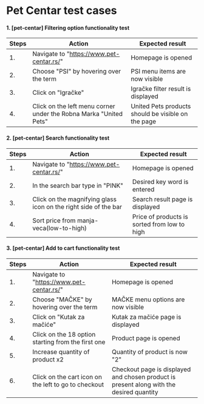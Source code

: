 # Pet Centar test cases

#### 1. [pet-centar] Filtering option functionality test

| Steps | Action | Expected result |
| ------ | ------ | ------ |
|1.| Navigate to "https://www.pet-centar.rs/" | Homepage is opened |
|2.| Choose "PSI" by hovering over the term   | PSI menu items are now visible |
|3.| Click on "Igračke" | Igračke filter result is displayed |
|4.| Click on the left menu corner under the Robna Marka "United Pets" | United Pets products should be visible on the page |

#### 2. [pet-centar] Search functionality test

| Steps | Action | Expected result |
| ------ | ------ | ------ |
|1.| Navigate to "https://www.pet-centar.rs/" | Homepage is opened |
|2.| In the search bar type in "PINK" | Desired key word is entered |
|3.| Click on the magnifying glass icon on the right side of the bar | Search result page is displayed |
|4.| Sort price from manja-veca(low-to-high) | Price of products is sorted from low to high |

#### 3. [pet-centar] Add to cart functionality test

| Steps | Action | Expected result |
| ------ | ------ | ------ |
|1.| Navigate to "https://www.pet-centar.rs/" | Homepage is opened |
|2.| Choose "MAČKE" by hovering over the term | MAČKE menu options are now visible |
|3.| Click on "Kutak za mačiće" | Kutak za mačiće page is displayed |
|4.| Click on  the 18 option starting from the first one | Product page is opened |
|5.| Increase quantity of product x2 | Quantity of product is now "2" |
|6.| Click on the cart icon on the left to go to checkout | Checkout page is displayed and chosen product is present along with the desired quantity |
